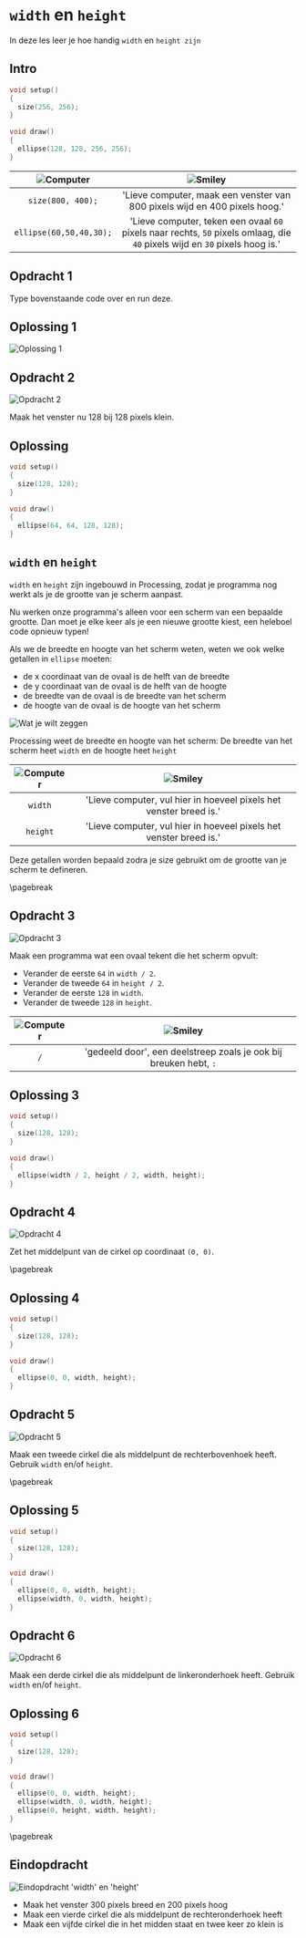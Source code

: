 # `width` en `height`

In deze les leer je hoe handig `width` en `height zijn`

## Intro

```c++
void setup() 
{
  size(256, 256);
}

void draw()
{
  ellipse(128, 128, 256, 256);  
}
```

![Computer](EmojiComputer.png) | ![Smiley](EmojiSmiley.png)
:---------------------:|:----------------------------------------: 
`size(800, 400);`|'Lieve computer, maak een venster van 800 pixels wijd en 400 pixels hoog.'
`ellipse(60,50,40,30);`|'Lieve computer, teken een ovaal `60` pixels naar rechts, `50` pixels omlaag, die `40` pixels wijd en `30` pixels hoog is.'

## Opdracht 1

Type bovenstaande code over en run deze.

## Oplossing 1

![Oplossing 1](WidthHeight1.png)

## Opdracht 2

![Opdracht 2](WidthHeight2.png)

Maak het venster nu 128 bij 128 pixels klein.

## Oplossing

```c++
void setup() 
{
  size(128, 128);
}

void draw()
{
  ellipse(64, 64, 128, 128);  
}
```

## `width` en `height`


`width` en `height` zijn ingebouwd in Processing, 
zodat je programma nog werkt als je de grootte van je scherm aanpast.

Nu werken onze programma's alleen voor een scherm van een bepaalde grootte. 
Dan moet je elke keer als je een nieuwe grootte kiest, een heleboel code opnieuw typen!

Als we de breedte en hoogte van het scherm weten, weten we ook welke getallen in `ellipse` moeten:

 * de x coordinaat van de ovaal is de helft van de breedte 
 * de y coordinaat van de ovaal is de helft van de hoogte
 * de breedte van de ovaal is de breedte van het scherm
 * de hoogte van de ovaal is de hoogte van het scherm

![Wat je wilt zeggen](WidthHeight.png)

Processing weet de breedte en hoogte van het scherm:
De breedte van het scherm heet `width` en de hoogte heet `height`

![Computer](EmojiComputer.png) | ![Smiley](EmojiSmiley.png)
:-------------:|:----------------------------------------: 
`width`|'Lieve computer, vul hier in hoeveel pixels het venster breed is.'
`height`|'Lieve computer, vul hier in hoeveel pixels het venster breed is.'

Deze getallen worden bepaald zodra je size gebruikt om de grootte van je scherm te defineren.

\pagebreak

## Opdracht 3

![Opdracht 3](WidthHeight3.png)

Maak een programma wat een ovaal tekent die het scherm opvult:

 * Verander de eerste `64` in `width / 2`.
 * Verander de tweede `64` in `height / 2`.
 * Verander de eerste `128` in `width`.
 * Verander de tweede `128` in `height`.

![Computer](EmojiComputer.png) | ![Smiley](EmojiSmiley.png)
:-------------:|:----------------------------------------: 
`/`|'gedeeld door', een deelstreep zoals je ook bij breuken hebt, `:`

## Oplossing 3


```c++
void setup() 
{
  size(128, 128);
}

void draw()
{
  ellipse(width / 2, height / 2, width, height);  
}
```

## Opdracht 4

![Opdracht 4](WidthHeight4.png)

Zet het middelpunt van de cirkel op coordinaat `(0, 0)`.

\pagebreak

## Oplossing 4

```c++
void setup() 
{
  size(128, 128);
}

void draw()
{
  ellipse(0, 0, width, height);  
}
```

## Opdracht 5

![Opdracht 5](WidthHeight5.png)

Maak een tweede cirkel die als middelpunt de rechterbovenhoek heeft.
Gebruik `width` en/of `height`.

\pagebreak

## Oplossing 5

```c++
void setup() 
{
  size(128, 128);
}

void draw()
{
  ellipse(0, 0, width, height);  
  ellipse(width, 0, width, height);  
}
```

## Opdracht 6

![Opdracht 6](WidthHeight6.png)

Maak een derde cirkel die als middelpunt de linkeronderhoek heeft.
Gebruik `width` en/of `height`.

## Oplossing 6

```c++
void setup() 
{
  size(128, 128);
}

void draw()
{
  ellipse(0, 0, width, height);  
  ellipse(width, 0, width, height);  
  ellipse(0, height, width, height);  
}
```

\pagebreak

## Eindopdracht

![Eindopdracht `'width' en 'height'`](WidthHeightEindopdracht.png)

 * Maak het venster 300 pixels breed en 200 pixels hoog
 * Maak een vierde cirkel die als middelpunt de rechteronderhoek heeft
 * Maak een vijfde cirkel die in het midden staat en twee keer zo klein is
